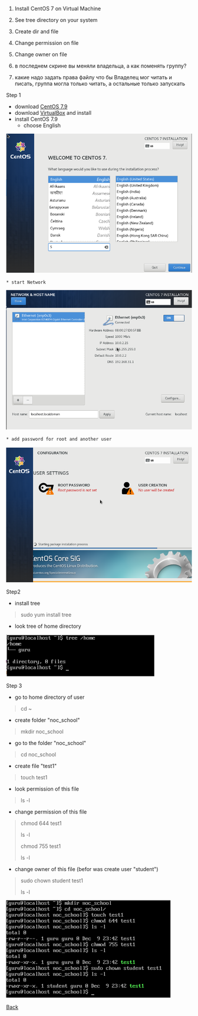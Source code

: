 1. Install CentOS 7 on Virtual Machine
2. See tree directory on your system
3. Create dir and file
4. Change permission on file
5. Change owner on file

6. в последнем скрине вы меняли владельца, а как поменять группу?
7. какие надо задать права файлу что бы Владелец мог читать и писать, группа могла только читать, а остальные только запускать

Step 1
- download [CentOS 7.9](https://www.centos.org/download/)
- download [VirtualBox](https://www.virtualbox.org/wiki/Downloads) and install
- install CentOS 7.9
    * choose English
  
![img](img/choose_EN.png)

    * start Network

![img](img/network.png)

    * add password for root and another user

![img](img/pass.png)

Step2
- install tree
> sudo yum install tree

- look tree of home directory 

![img](img/tree.png)

Step 3
- go to home directory of user
> cd ~

- create folder "noc_school"
>mkdir noc_school

- go to the folder "noc_school"
>cd noc_school

- create file "test1"
>touch test1

- look permission of this file
>ls -l

- change permission of this file
>chmod 644 test1
> 
>ls -l
> 
> chmod 755 test1
> 
>ls -l

- change owner of this file (befor was create user "student")
>sudo chown student test1
>
>ls -l

![img](img/create_file.png)



[Back](../README.md)